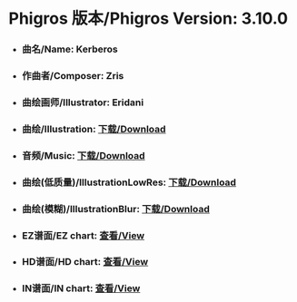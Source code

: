 
# Phigros 版本/Phigros Version:  3.10.0

- ### __曲名/Name:  Kerberos__

- ### __作曲者/Composer:  Zris__

- ### __曲绘画师/Illustrator:  Eridani__

- ### __曲绘/Illustration:  [下载/Download](https://github.com/Po6647A/WebAssests/releases/download/3.10.0/943.png)__

- ### __音频/Music:  [下载/Download](https://github.com/Po6647A/WebAssests/releases/download/3.10.0/1662.ogg)__

- ### __曲绘(低质量)/IllustrationLowRes:  [下载/Download](https://github.com/Po6647A/WebAssests/releases/download/3.10.0/1435.png)__

- ### __曲绘(模糊)/IllustrationBlur:  [下载/Download](https://github.com/Po6647A/WebAssests/releases/download/3.10.0/0)__


- ### __EZ谱面/EZ chart:  [查看/View](./EZ.json/index.html)__

- ### __HD谱面/HD chart:  [查看/View](./HD.json/index.html)__

- ### __IN谱面/IN chart:  [查看/View](./IN.json/index.html)__
